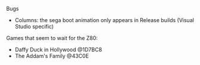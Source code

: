 Bugs

- Columns: the sega boot animation only appears in Release builds (Visual Studio specific)

Games that seem to wait for the Z80:

- Daffy Duck in Hollywood @1D7BC8
- The Addam's Family @43C0E
